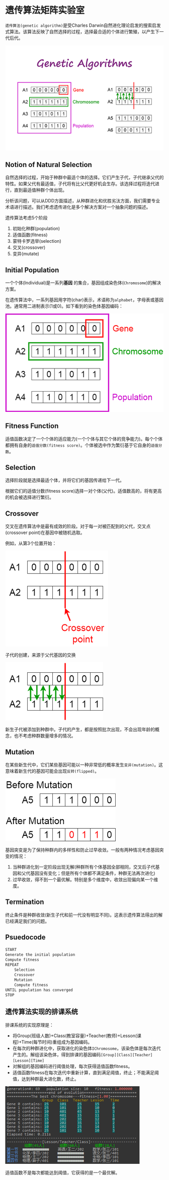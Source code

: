 遗传算法矩阵实验室
=========

`遗传算法(genetic algorithm)`是受Charles Darwin自然进化理论启发的搜索启发式算法。该算法反映了自然选择的过程，选择最合适的个体进行繁殖，以产生下一代后代。

![1_BYDJpa6M2rzWNSurvspf8Q.png](doc/1_BYDJpa6M2rzWNSurvspf8Q.png)

## Notion of Natural Selection

自然选择的过程，开始于种群中最适个体的选择。它们产生子代，子代继承父代的特性。如果父代有最适值，子代将有比父代更好机会生存。该选择过程将迭代进行，直到最适值种群个体出现。

分析该问题，可以从DDD方面描述，从种群进化和优胜劣汰方面，我们需要专业术语进行描述。我们考虑遗传进化是多个解决方案对一个抽象问题的描述。

遗传算法考虑5个阶段

1. 初始化种群(population)
2. 适值函数(fitness)
3. 蒙特卡罗选举(selection)
4. 交叉(crossover)
5. 变异(mutate)

## Initial Population

一个个体(Individual)是一系列**基因** 的集合，基因组成染色体(`Chromosome`)的解决方案。

在遗传算法中，一系列基因用字符(char)表示，术语称为`alphabet`，字母表或基因池。通常用二进制表示(1或0)。如下看到的染色体基因编码：

![1_vIrsxg12DSltpdWoO561yA.png](doc/1_vIrsxg12DSltpdWoO561yA.png)


## Fitness Function

适值函数决定了一个个体的适应能力(一个个体与其它个体的竞争能力)。每个个体都拥有自身的`适值分数(fitness score)`。个体被选中作为繁衍基于它自身的`适值分数`。

## Selection

选择阶段就是选择最适个体，并将它们的基因传递给下一代。

根据它们的适值分数(fitness score)选择一对个体(父代)。适值数高的，将有更高的机会被选择进行繁衍。

## Crossover

交叉在遗传算法中是最有成效的阶段。对于每一对被匹配到的父代，交叉点(crossover point)在基因中被随机选取。

例如，从第3个位置开始：

![1_Wi6ou9jyMHdxrF2dgczz7g.png](doc/1_Wi6ou9jyMHdxrF2dgczz7g.png)

子代的创建，来源于父代基因的交换

![1_eQxFezBtdfdLxHsvSvBNGQ.png](doc/1_eQxFezBtdfdLxHsvSvBNGQ.png)

新生子代被添加到种群中。子代的产生，都是按照批次出现，不会出现年龄的概念，也不考虑种群数量增多的情况。

## Mutation

在某些新生代中，它们某些基因可能以一种非常低的概率发生`变异(mutation)`。这意味着新生代的基因可能会出现`反转(flipped)`。

![1_CGt_UhRqCjIDb7dqycmOAg.png](doc/1_CGt_UhRqCjIDb7dqycmOAg.png)

基因突变是为了保持种群内的多样性和防止过早收敛。一般有两种情况考虑基因突变的情况：

1. 当种群进化到一定阶段出现无解(种群所有个体基因全部相同，交叉后子代基因和父代基因没有变化；但是所有个体都不满足条件，种群无法再次进化)
2. 过早收敛，得不到一个最优解。特别是多个维度中，收敛出现偏向某一个维度。


## Termination

终止条件是种群收敛(新生子代和前一代没有明显不同)。这表示遗传算法得出的解已经满足我们的问题。

## Psuedocode

```
START
Generate the initial population
Compute fitness
REPEAT
    Selection
    Crossover
    Mutation
    Compute fitness
UNTIL population has converged
STOP
```

## 遗传算法实现的排课系统

排课系统的实现原理是：

- 将Group(班级人数)+Class(教室容量)+Teacher(教师)+Lesson(课程)+Time(每节时间)重组成为基因编码。
- 在每次的种群进化中，获取进化的染色体`IChromosome`，该染色体是每次迭代产生的。解组该染色体，得到排课的基因编码`[Group][Class][Teacher][Lesson][Time]`
- 对解组的基因编码进行阈值处理，每次获得适值函数fitness。
- 适值函数fitness在每次迭代中重新计算，直到满足阈值，终止；不能满足阈值，达到种群最大进化数，终止。

![自动排课系统](doc/syllabus-evolution.png)


适值函数不是每次都能达到阈值，它获得的是一个最优解。